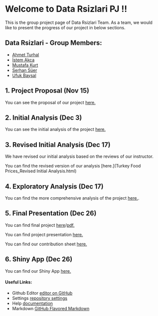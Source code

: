 # **Welcome to Data Rsizlari PJ !!**

This is the group project page of Data Rsizlari Team. As a team, we would like to present the progress of our project in below sections. 

## **Data Rsizlari** - Group Members: 
- [Ahmet Turhal](https://mef-bda503.github.io/pj18-aturhal/)
- [İstem Akca](https://mef-bda503.github.io/pj18-istema/)
- [Mustafa Kurt](https://mef-bda503.github.io/pj18-mustaa8/)
- [Serhan Süer](https://mef-bda503.github.io/pj18-SerhanSuer/)
- [Ufuk Baysal](https://mef-bda503.github.io/pj18-baysalu/)


## 1. Project Proposal (Nov 15)
You can see the proposal of our project [here.](project_proposal.html)

## 2. Initial Analysis (Dec 3)
You can see the initial analysis of the project [here.](Summary_of_Food_Prices_for_Turkey.html)

## 3. Revised Initial Analysis (Dec 17)
We have revised our initial analysis based on the reviews of our instructor. 

You can find the revised version of our analysis [here.](Turkey Food Prices_Revised Initial Analysis.html)

## 4. Exploratory Analysis (Dec 17)
You can find the more comprehensive analysis of the project [here.](Turkey_Food_Prices_Exploratory_Analysis.html).

## 5. Final Presentation (Dec 26)
You can find final project [here](Turkey_Food_Prices_Final_Project.html)/[pdf.]()

You can find project presentation [here.](https://github.com/MEF-BDA503/gpj18-data-r-sizlari/blob/master/Turkey%20Food%20Prices.pdf)

You can find our contribution sheet [here.](https://github.com/MEF-BDA503/gpj18-data-r-sizlari/blob/master/Project%20Contribution%20Sheet.pdf)

## 6. Shiny App (Dec 26)
You can find our Shiny App [here.](shiny_final.R)



#### Useful Links:
- Github Editor [editor on GitHub](https://github.com/MEF-BDA503/gpj18-data-r-sizlari/edit/master/index.md)
- Settings [repository settings](https://github.com/MEF-BDA503/gpj18-data-r-sizlari/settings)
- Help [documentation](https://help.github.com/categories/github-pages-basics/)
- Markdown [GitHub Flavored Markdown](https://guides.github.com/features/mastering-markdown/)
